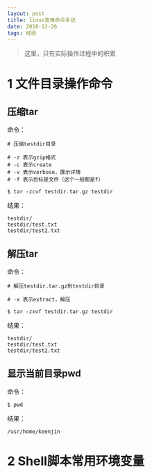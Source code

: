 ```yaml
---
layout: post
title: linux常用命令手记
date: 2018-12-26 
tags: 经验  
---
```

  
> 这里，只有实际操作过程中的积累

# 1 文件目录操作命令
## 压缩tar
命令：
```
# 压缩testdir目录

# -z 表示gzip格式
# -c 表示create
# -v 表示verbose，展示详情
# -f 表示目标是文件（这个一般都是f）

$ tar -zcvf testdir.tar.gz testdir
```
结果：
```
testdir/
testdir/test.txt
testdir/test2.txt
```
## 解压tar
命令：
```
# 解压testdir.tar.gz到testdir目录

# -x 表示extract，解压

$ tar -zxvf testdir.tar.gz testdir
```
结果：
```
testdir/
testdir/test.txt
testdir/test2.txt
```

## 显示当前目录pwd
命令：
```
$ pwd
```
结果：
```
/usr/home/keenjin
```


# 2 Shell脚本常用环境变量
